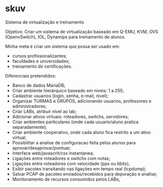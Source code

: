 
# skuv

Sistema de virtualização e treinamento

Objetivo:
Criar um sistema de virtualização baseado em Q-EMU, KVM, OVS (OpenvSwitch), IOL, Dynamips para treinamento de alunos.

Minha meta é criar um sistema que possa ser usado em:
- cursos profissionalizantes;
- faculdades e universidades;
- treinamento de certificações.

Diferenciais pretendidos:
- Banco de dados MariaDB;
- Criar ambiente hierárquico baseado em niveis: 1 a 255;
- Cadastrar usuarios (login, senha, e-mail, nivel);
- Organizar TURMAS e GRUPOS, adicionando usuarios, professores e administradores;
- Criar LABs, atribuir nivel ao lab;
- Adicionar ativos virtuais: roteadores, switchs, servidores;
- Criar ambientes particulares (onde cada usuario/aluno pratica separadamente);
- Criar ambiente cooperativo, onde cada aluno fica restrito a um ativo virtual;
- Possibilitar a analise de configuracao feita pelos alunos para aprovar/desaprovar/pontuar;
- Interface web/javascrit/css instantanea;
- Ligações entre roteadores e switchs com notas;
- Ligações entre roteadores com velocidade (pps ou kbits);
- Exibir pacotes transitando nas ligações em tempo real (tcpdump);
- Salvar PCAP de pacotes enviados/recebidos para depuração e analise;
- Monitoramento de recursos consumidos pelos LABs;
